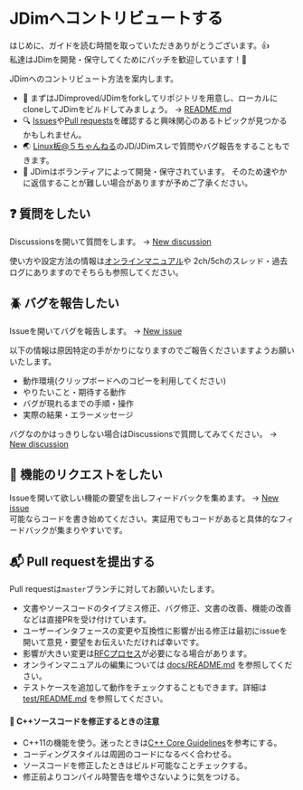 # JDimへコントリビュートする

はじめに、ガイドを読む時間を取っていただきありがとうございます。:+1:  
私達はJDimを開発・保守してくためにパッチを歓迎しています！:revolving_hearts:

JDimへのコントリビュート方法を案内します。

* :beginner: まずはJDimproved/JDimをforkしてリポジトリを用意し、ローカルにcloneしてJDimをビルドしてみましょう。
  → [README.md][readme-md]
* :mag: [Issues][issues]や[Pull requests][pull-requests]を確認すると興味関心のあるトピックが見つかるかもしれません。
* :earth_asia: [Linux板@５ちゃんねる][linux-5ch]のJD/JDimスレで質問やバグ報告をすることもできます。
* :heart_decoration: JDimはボランティアによって開発・保守されています。
  そのため速やかに返信することが難しい場合がありますが予めご了承ください。


## :question: 質問をしたい
Discussionsを開いて質問をします。 → [New discussion][new-discussion]

使い方や設定方法の情報は[オンラインマニュアル][manual]や
2ch/5chのスレッド・過去ログにありますのでそちらも参照してください。


## :beetle: バグを報告したい
Issueを開いてバグを報告します。 → [New issue][new-issue]

以下の情報は原因特定の手がかりになりますのでご報告くださいますようお願いいたします。

* 動作環境(クリップボードへのコピーを利用してください)
* やりたいこと・期待する動作
* バグが現れるまでの手順・操作
* 実際の結果・エラーメッセージ

バグなのかはっきりしない場合はDiscussionsで質問してみてください。 → [New discussion][new-discussion]


## :muscle: 機能のリクエストをしたい
Issueを開いて欲しい機能の要望を出しフィードバックを集めます。 → [New issue][new-issue]  
可能ならコードを書き始めてください。実証用でもコードがあると具体的なフィードバックが集まりやすいです。


## :mailbox_with_mail: Pull requestを提出する

Pull requestは`master`ブランチに対してお願いいたします。

* 文書やソースコードのタイプミス修正、バグ修正、文書の改善、機能の改善などは直接PRを受け付けています。
* ユーザーインタフェースの変更や互換性に影響が出る修正は最初にissueを開いて意見・要望をお伝えいただければ幸いです。
* 影響が大きい変更は[RFCプロセス][rfcs]が必要になる場合があります。
* オンラインマニュアルの編集については [docs/README.md][docs-readme] を参照してください。
* テストケースを追加して動作をチェックすることもできます。詳細は [test/README.md][test-readme] を参照してください。

#### :pencil: C++ソースコードを修正するときの注意

* C++11の機能を使う。迷ったときは[C++ Core Guidelines][isocpp]を参考にする。
* コーディングスタイルは周囲のコードになるべく合わせる。
* ソースコードを修正したときはビルド可能なことチェックする。
* 修正前よりコンパイル時警告を増やさないように気をつける。


[readme-md]: https://github.com/JDimproved/JDim/tree/master/README.md
[issues]: https://github.com/JDimproved/JDim/issues
[pull-requests]: https://github.com/JDimproved/JDim/pulls
[linux-5ch]: https://mao.5ch.net/linux/
[new-discussion]: https://github.com/JDimproved/JDim/discussions/new
[new-issue]: https://github.com/JDimproved/JDim/issues/new
[manual]: https://jdimproved.github.io/JDim/
[rfcs]: https://github.com/JDimproved/rfcs
[docs-readme]: https://github.com/JDimproved/JDim/tree/master/docs/README.md
[test-readme]: https://github.com/JDimproved/JDim/tree/master/test/README.md
[isocpp]: https://isocpp.github.io/CppCoreGuidelines/CppCoreGuidelines
